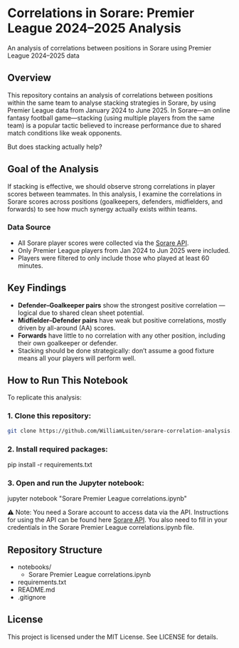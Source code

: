 # Correlations in Sorare: Premier League 2024–2025 Analysis
An analysis of correlations between positions in Sorare using Premier League 2024–2025 data

## Overview

This repository contains an analysis of correlations between positions within the same team to analyse stacking strategies in Sorare, by using Premier League data from January 2024 to June 2025. In Sorare—an online fantasy football game—stacking (using multiple players from the same team) is a popular tactic believed to increase performance due to shared match conditions like weak opponents.

But does stacking actually help?

## Goal of the Analysis

If stacking is effective, we should observe strong correlations in player scores between teammates. In this analysis, I examine the correlations in Sorare scores across positions (goalkeepers, defenders, midfielders, and forwards) to see how much synergy actually exists within teams.

### Data Source

- All Sorare player scores were collected via the [Sorare API](https://github.com/sorare/api).
- Only Premier League players from Jan 2024 to Jun 2025 were included.
- Players were filtered to only include those who played at least 60 minutes.

## Key Findings

- **Defender–Goalkeeper pairs** show the strongest positive correlation — logical due to shared clean sheet potential.
- **Midfielder–Defender pairs** have weak but positive correlations, mostly driven by all-around (AA) scores.
- **Forwards** have little to no correlation with any other position, including their own goalkeeper or defender.
- Stacking should be done strategically: don’t assume a good fixture means all your players will perform well.

## How to Run This Notebook

To replicate this analysis:

### 1. Clone this repository:
   ```bash
   git clone https://github.com/WilliamLuiten/sorare-correlation-analysis.git
   ```
### 2. Install required packages:

pip install -r requirements.txt

### 3. Open and run the Jupyter notebook:

jupyter notebook "Sorare Premier League correlations.ipynb"

⚠️ Note: You need a Sorare account to access data via the API. Instructions for using the API can be found here [Sorare API](https://github.com/sorare/api).
You also need to fill in your credentials in the Sorare Premier League correlations.ipynb file.

## Repository Structure
- notebooks/
   - Sorare Premier League correlations.ipynb
- requirements.txt
- README.md
- .gitignore

## License
This project is licensed under the MIT License. See LICENSE for details.

